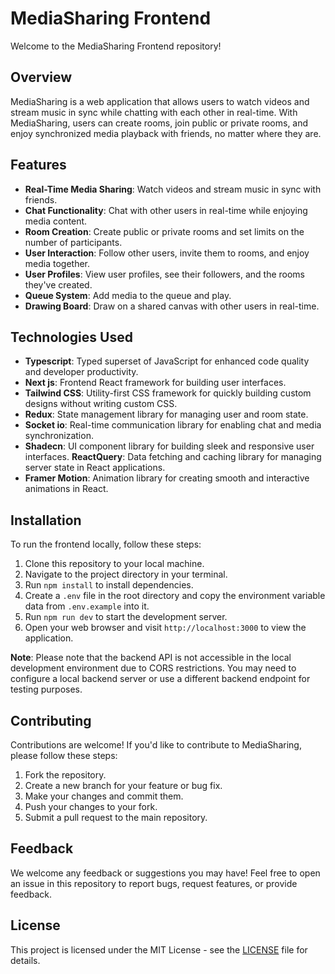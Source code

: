 # MediaSharing Frontend

Welcome to the MediaSharing Frontend repository!

## Overview

MediaSharing is a web application that allows users to watch videos and stream music in sync while chatting with each other in real-time. With MediaSharing, users can create rooms, join public or private rooms, and enjoy synchronized media playback with friends, no matter where they are.

## Features

- **Real-Time Media Sharing**: Watch videos and stream music in sync with friends.
- **Chat Functionality**: Chat with other users in real-time while enjoying media content.
- **Room Creation**: Create public or private rooms and set limits on the number of participants.
- **User Interaction**: Follow other users, invite them to rooms, and enjoy media together.
- **User Profiles**: View user profiles, see their followers, and the rooms they've created.
- **Queue System**: Add media to the queue and play.
- **Drawing Board**: Draw on a shared canvas with other users in real-time.

## Technologies Used

- **Typescript**: Typed superset of JavaScript for enhanced code quality and developer productivity.
- **Next js**: Frontend React framework for building user interfaces.
- **Tailwind CSS**: Utility-first CSS framework for quickly building custom designs without writing custom CSS.
- **Redux**: State management library for managing user and room state.
- **Socket io**: Real-time communication library for enabling chat and media synchronization.
- **Shadecn**: UI component library for building sleek and responsive user interfaces.
  **ReactQuery**: Data fetching and caching library for managing server state in React applications.
- **Framer Motion**: Animation library for creating smooth and interactive animations in React.

## Installation

To run the frontend locally, follow these steps:

1. Clone this repository to your local machine.
2. Navigate to the project directory in your terminal.
3. Run `npm install` to install dependencies.
4. Create a `.env` file in the root directory and copy the environment variable data from `.env.example` into it.
5. Run `npm run dev` to start the development server.
6. Open your web browser and visit `http://localhost:3000` to view the application.

**Note**: Please note that the backend API is not accessible in the local development environment due to CORS restrictions. You may need to configure a local backend server or use a different backend endpoint for testing purposes.

## Contributing

Contributions are welcome! If you'd like to contribute to MediaSharing, please follow these steps:

1. Fork the repository.
2. Create a new branch for your feature or bug fix.
3. Make your changes and commit them.
4. Push your changes to your fork.
5. Submit a pull request to the main repository.

## Feedback

We welcome any feedback or suggestions you may have! Feel free to open an issue in this repository to report bugs, request features, or provide feedback.

## License

This project is licensed under the MIT License - see the [LICENSE](LICENSE) file for details.
